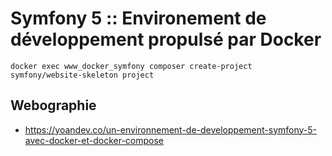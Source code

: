 # Symfony 5 :: Environement de développement propulsé par Docker

```
docker exec www_docker_symfony composer create-project symfony/website-skeleton project
```

## Webographie

- https://yoandev.co/un-environnement-de-developpement-symfony-5-avec-docker-et-docker-compose